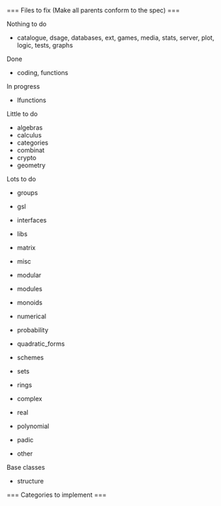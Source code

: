 === Files to fix (Make all parents conform to the spec) ===

Nothing to do
 * catalogue, dsage, databases, ext, games, media, stats, server, plot, logic, tests, graphs


Done
 * coding, functions

In progress
 * lfunctions

Little to do

 * algebras
 * calculus
 * categories
 * combinat
 * crypto
 * geometry

Lots to do
 * groups
 * gsl
 * interfaces
 * libs
 * matrix
 * misc
 * modular
 * modules
 * monoids
 * numerical
 * probability
 * quadratic_forms
 * schemes
 * sets

 * rings
  * complex
  * real
  * polynomial
  * padic
  * other

Base classes
 * structure


=== Categories to implement ===
